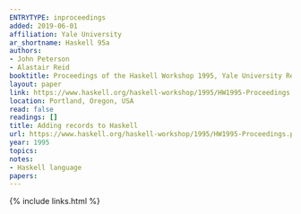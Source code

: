 ```yaml
---
ENTRYTYPE: inproceedings
added: 2019-06-01
affiliation: Yale University
ar_shortname: Haskell 95a
authors:
- John Peterson
- Alastair Reid
booktitle: Proceedings of the Haskell Workshop 1995, Yale University Research Report YALE/DCS/RR-1075
layout: paper
link: https://www.haskell.org/haskell-workshop/1995/HW1995-Proceedings.pdf
location: Portland, Oregon, USA
read: false
readings: []
title: Adding records to Haskell
url: https://www.haskell.org/haskell-workshop/1995/HW1995-Proceedings.pdf
year: 1995
topics:
notes:
- Haskell language
papers:
---
```


{% include links.html %}
